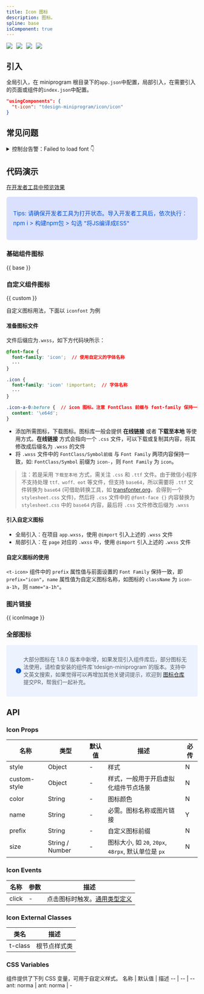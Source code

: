 ```yaml
---
title: Icon 图标
description: 图标。
spline: base
isComponent: true
---
```



<span class="coverages-badge" style="margin-right: 10px"><img src="https://img.shields.io/badge/coverages%3A%20lines-60%25-red" /></span><span class="coverages-badge" style="margin-right: 10px"><img src="https://img.shields.io/badge/coverages%3A%20functions-80%25-blue" /></span><span class="coverages-badge" style="margin-right: 10px"><img src="https://img.shields.io/badge/coverages%3A%20statements-60%25-red" /></span><span class="coverages-badge" style="margin-right: 10px"><img src="https://img.shields.io/badge/coverages%3A%20branches-82%25-blue" /></span>
## 引入

全局引入，在 miniprogram 根目录下的`app.json`中配置，局部引入，在需要引入的页面或组件的`index.json`中配置。

```json
"usingComponents": {
  "t-icon": "tdesign-miniprogram/icon/icon"
}
```

## 常见问题

<details>
  <summary>
    控制台告警：Failed to load font
    <span class="icon">👇</span>
  </summary>
  <p style="margin-top: 10px; color: rgba(0, 0, 0, .6)">
    告警属于开发者工具的 bug，可以忽略，具体可以看 <a href="https://developers.weixin.qq.com/miniprogram/dev/api/ui/font/wx.loadFontFace.html" target="_blank">官网文档</a>
  </p>
</details>

## 代码演示

<a href="https://developers.weixin.qq.com/s/wMINibmJ7WSQ" title="在开发者工具中预览效果" target="_blank" rel="noopener noreferrer"> 在开发者工具中预览效果 </a>

<blockquote style="background-color: #d9e1ff; font-size: 15px; line-height: 26px;margin: 16px 0 0;padding: 16px; border-radius: 6px; color: #0052d9" >
<p>Tips: 请确保开发者工具为打开状态。导入开发者工具后，依次执行：npm i > 构建npm包 > 勾选 "将JS编译成ES5"</p>
</blockquote>


### 基础组件图标

{{ base }}

### 自定义组件图标

{{ custom }}

自定义图标用法，下面以 `iconfont` 为例

#### 准备图标文件

文件后缀应为`.wxss`，如下方代码块所示：

```css
@font-face {
  font-family: 'icon';  // 使用自定义的字体名称
  ···
}

.icon {
  font-family: 'icon' !important;  // 字体名称
  ···
}

.icon-a-0:before {  // icon 图标。注意 FontClass 前缀与 font-family 保持一致
  content: '\e64d';
}
```
- 添加所需图标，下载图标。图标库一般会提供 **在线链接** 或者 **下载至本地** 等使用方式。**在线链接** 方式会指向一个 `.css` 文件，可以下载或复制其内容，将其修改成后缀名为 `.wxss` 的文件
- 将 `.wxss` 文件中的 `FontClass/Symbol前缀` 与 `Font Family` 两项内容保持一致，如: `FontClass/Symbol` 前缀为 `icon-`，则 `Font Family` 为 `icon`。

> 注：若是采用 `下载至本地` 方式，需关注 `.css` 和 `.ttf` 文件。由于微信小程序不支持处理 `ttf、woff、eot` 等文件，但支持 `base64`，所以需要将 `.ttf` 文件转换为 `base64`  (可借助转换工具，如 [transfonter.org](https://transfonter.org/)，会得到一个 `stylesheet.css` 文件)，然后将 `.css` 文件中的 `@font-face {}` 内容替换为 `stylesheet.css` 中的 `base64` 内容，最后将 `.css` 文件修改后缀为 `.wxss`

#### 引入自定义图标

- 全局引入：在项目 `app.wxss`，使用 `@import` 引入上述的 `.wxss` 文件
- 局部引入：在 `page` 对应的 `.wxss` 中，使用 `@import` 引入上述的 `.wxss` 文件

#### 自定义图标的使用

 `<t-icon>` 组件中的 `prefix` 属性值与前面设置的 `Font Family` 保持一致，即 `prefix="icon"`，`name` 属性值为自定义图标名称，如图标的 `className` 为 `icon-a-1h`，则 `name="a-1h"`。

### 图片链接

{{ iconImage }}

### 全部图标

<div style="background: #ecf2fe; display: flex; align-items: center; line-height: 20px; padding: 14px 24px; border-radius: 3px; color: #555a65;margin:16px 0">
  <svg fill="none" viewBox="0 0 16 16" width="16px" height="16px" style="margin-right: 5px">
    <path fill="#0052d9" d="M8 15A7 7 0 108 1a7 7 0 000 14zM7.4 4h1.2v1.2H7.4V4zm.1 2.5h1V12h-1V6.5z" fillOpacity="0.9"></path>
  </svg>
 <p style="flex: 1">大部分图标在 1.8.0 版本中新增，如果发现引入组件库后，部分图标无法使用，请检查安装的组件库`tdesign-miniprogram`的版本。支持中文英文搜索，如果觉得可以再增加其他关键词提示，欢迎到 <a href="https://github.com/Tencent/tdesign-icons/blob/develop/packages/view/src/manifest.js" target="_blank" > 图标仓库</a> 提交PR，帮我们一起补充。
 </p>
</div>

<td-icons-view />

## API

### Icon Props

名称 | 类型 | 默认值 | 描述 | 必传
-- | -- | -- | -- | --
style | Object | - | 样式 | N
custom-style | Object | - | 样式，一般用于开启虚拟化组件节点场景 | N
color | String | - | 图标颜色 | N
name | String | - | 必需。图标名称或图片链接 | Y
prefix | String | - | 自定义图标前缀 | N
size | String / Number | - | 图标大小, 如 `20`, `20px`, `48rpx`, 默认单位是 `px` | N

### Icon Events

名称 | 参数 | 描述
-- | -- | --
click | \- | 点击图标时触发。[通用类型定义](https://github.com/Tencent/tdesign-miniprogram/blob/develop/src/common/common.ts)
### Icon External Classes

类名 | 描述
-- | --
t-class | 根节点样式类

### CSS Variables

组件提供了下列 CSS 变量，可用于自定义样式。
名称 | 默认值 | 描述 
-- | -- | --
ant: norma | ant: norma | - 
